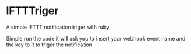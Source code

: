 # IFTTTriger
A simple IFTTT notification triger with ruby 

Simple run the code it will ask you to insert your webhook event name and the key to it to triger the notification 
